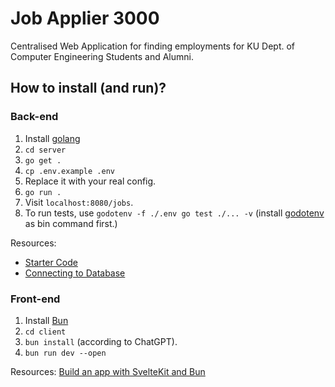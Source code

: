 # Job Applier 3000

Centralised Web Application for finding employments for
KU Dept. of Computer Engineering Students and Alumni.

## How to install (and run)?

### Back-end

1. Install [golang](https://go.dev/)
1. `cd server`
1. `go get .`
1. `cp .env.example .env`
1. Replace it with your real config.
1. `go run .`
1. Visit `localhost:8080/jobs`.
1. To run tests, use `godotenv -f ./.env go test ./... -v`
(install [godotenv](https://github.com/joho/godotenv?tab=readme-ov-file#installation) as bin command first.)

Resources:
- [Starter Code](https://go.dev/doc/tutorial/web-service-gin)
- [Connecting to Database](https://www.slingacademy.com/article/securely-storing-secrets-with-environment-variables-in-go/)

### Front-end

1. Install [Bun](https://bun.sh)
1. `cd client`
1. `bun install` (according to ChatGPT).
1. `bun run dev --open`

Resources:
[Build an app with SvelteKit and Bun](https://bun.com/guides/ecosystem/sveltekit)

